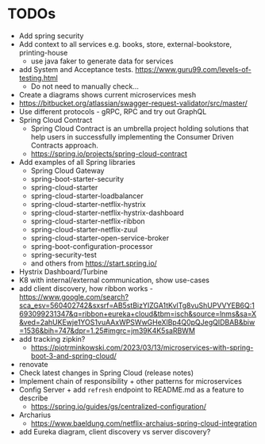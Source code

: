 # TODOs

- Add spring security
- Add context to all services e.g. books, store, external-bookstore, printing-house
  - use java faker to generate data for services
- add System and Acceptance tests. https://www.guru99.com/levels-of-testing.html
  - Do not need to manually check...
- Create a diagrams shows current microservices mesh
- https://bitbucket.org/atlassian/swagger-request-validator/src/master/
- Use different protocols - gRPC, RPC and try out GraphQL
- Spring Cloud Contract
  - Spring Cloud Contract is an umbrella project holding solutions that help users in successfully implementing the Consumer Driven Contracts approach.
  - https://spring.io/projects/spring-cloud-contract
- Add examples of all Spring libraries
    - Spring Cloud Gateway
    - spring-boot-starter-security
    - spring-cloud-starter
    - spring-cloud-starter-loadbalancer
    - spring-cloud-starter-netflix-hystrix
    - spring-cloud-starter-netflix-hystrix-dashboard
    - spring-cloud-starter-netflix-ribbon
    - spring-cloud-starter-netflix-zuul
    - spring-cloud-starter-open-service-broker
    - spring-boot-configuration-processor
    - spring-security-test
    - and others from https://start.spring.io/
- Hystrix Dashboard/Turbine
- K8 with internal/external communication, show use-cases
- add client discovery, how ribbon works - https://www.google.com/search?sca_esv=560402742&sxsrf=AB5stBizYIZGA1tKvlTg8vuShUPVVYEB6Q:1693099231347&q=ribbon+eureka+cloud&tbm=isch&source=lnms&sa=X&ved=2ahUKEwje1YOS1vuAAxWPSWwGHeXlBp4Q0pQJegQIDBAB&biw=1536&bih=747&dpr=1.25#imgrc=jm39K4K5saRBWM
- add tracking zipkin?
  - https://piotrminkowski.com/2023/03/13/microservices-with-spring-boot-3-and-spring-cloud/
- renovate
- Check latest changes in Spring Cloud (release notes)
- Implement chain of responsibility + other patterns for microservices
- Config Server + add `refresh` endpoint to README.md as a feature to describe
  - https://spring.io/guides/gs/centralized-configuration/
- Archarius
  - https://www.baeldung.com/netflix-archaius-spring-cloud-integration
- add Eureka diagram, client discovery vs server discovery?
